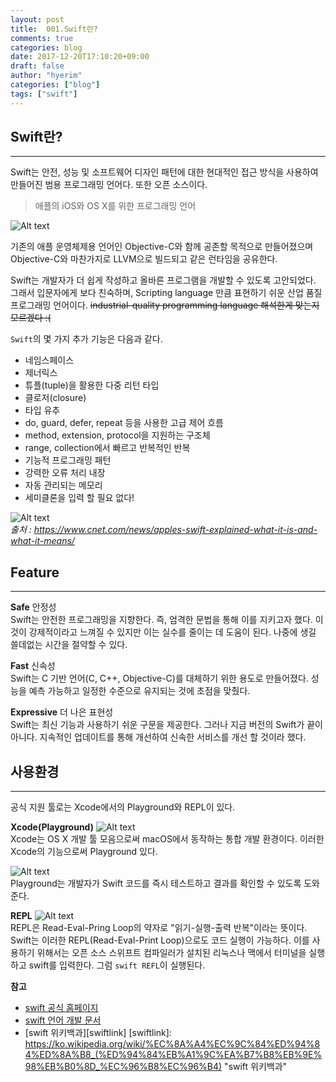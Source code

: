 ```yaml
---
layout: post
title:  001.Swift란?
comments: true
categories: blog
date: 2017-12-20T17:10:20+09:00
draft: false
author: "hyerim"
categories: ["blog"]
tags: ["swift"]
---
```


Swift란?
---------------------
- - -
Swift는 안전, 성능 및 소프트웨어 디자인 패턴에 대한 현대적인 접근 방식을 사용하여 만들어진 범용 프로그래밍 언어다. 또한 오픈 소스이다.


> 애플의 iOS와 OS X를 위한 프로그래밍 언어


![Alt text](https://developer.apple.com/swift/images/swift-og.png)  


기존의 애플 운영체제용 언어인 Objective-C와 함께 공존할 목적으로 만들어졌으며 Objective-C와 마찬가지로 LLVM으로 빌드되고 같은 런타임을 공유한다.

Swift는 개발자가 더 쉽게 작성하고 올바른 프로그램을 개발할 수 있도록 고안되었다. 그래서 입문자에게 보다 친숙하며, Scripting language 만큼 표현하기 쉬운 산업 품질 프로그래밍 언어이다.
~~industrial-quality programming language 해석한게 맞는지 모르겠다 :(~~

`Swift`의 몇 가지 추가 기능은 다음과 같다.

* 네임스페이스
* 제너릭스
* 튜플(tuple)을 활용한 다중 리턴 타입
* 클로저(closure)
* 타입 유추
* do, guard, defer, repeat 등을 사용한 고급 제어 흐름
* method, extension, protocol을 지원하는 구조체
* range, collection에서 빠르고 반복적인 반복
* 기능적 프로그래밍 패턴
* 강력한 오류 처리 내장
* 자동 관리되는 메모리
* 세미클론을 입력 할 필요 없다!

![Alt text](https://cnet1.cbsistatic.com/img/fiOkqm7EI8cWlAOxX0HLpbFZeZM=/fit-in/970x0/2014/06/03/a4efb219-8554-4402-9a40-3a13779a7e94/swift-c.jpg)  
*출처 : https://www.cnet.com/news/apples-swift-explained-what-it-is-and-what-it-means/*

Feature
-----
- - -
**Safe** 안정성  
Swift는 안전한 프로그래밍을 지향한다. 즉, 엄격한 문법을 통해 이를 지키고자 했다. 이것이 강제적이라고 느껴질 수 있지만 이는 실수를 줄이는 데 도움이 된다. 나중에 생길 쓸데없는 시간을 절약할 수 있다.


**Fast** 신속성  
Swift는 C 기반 언어(C, C++, Objective-C)를 대체하기 위한 용도로 만들어졌다. 성능을 예측 가능하고 일정한 수준으로 유지되는 것에 초점을 맞췄다.


**Expressive** 더 나은 표현성   
Swift는 최신 기능과 사용하기 쉬운 구문을 제공한다. 그러나 지금 버전의 Swift가 끝이 아니다. 지속적인 업데이트를 통해  개선하여 신속한 서비스를 개선 할 것이라 했다.


사용환경
-------
- - -
공식 지원 툴로는 Xcode에서의 Playground와 REPL이 있다.

**Xcode(Playground)**
![Alt text](http://is3.mzstatic.com/image/thumb/Purple117/v4/72/06/e7/7206e735-a957-ff3c-a706-fa69baf9c761/source/175x175bb.png)   
Xcode는 OS X 개발 툴 모음으로써 macOS에서 동작하는 통합 개발 환경이다. 이러한 Xcode의 기능으로써 Playground 있다.

![Alt text](https://i.ytimg.com/vi/zuBf8afPe6I/maxresdefault.jpg)  
Playground는 개발자가 Swift 코드를 즉시 테스트하고 결과를 확인할 수 있도록 도와준다.

**REPL**
![Alt text](https://cdn1.macworld.co.uk/cmsdata/features/3608274/Terminalicon2_thumb800.png)  
REPL은 Read-Eval-Pring Loop의 약자로 "읽기-실행-출력 반복"이라는 뜻이다. Swift는 이러한 REPL(Read-Eval-Print Loop)으로도 코드 실행이 가능하다. 이를 사용하기 위해서는 오픈 소스 스위프트 컴파일러가 설치된 리눅스나 맥에서 터미널을 실행하고 swift를 입력한다. 그럼 `swift REFL`이 실행된다.

**참고**  
* [swift 공식 홈페이지](https://swift.org/)  
* [swift 언어 개발 문서](http://swift.leantra.kr/#about-swift)  
* [swift 위키백과][swiftlink]
[swiftlink]: https://ko.wikipedia.org/wiki/%EC%8A%A4%EC%9C%84%ED%94%84%ED%8A%B8_(%ED%94%84%EB%A1%9C%EA%B7%B8%EB%9E%98%EB%B0%8D_%EC%96%B8%EC%96%B4) "swift 위키백과"
